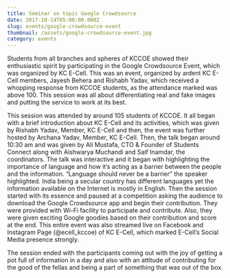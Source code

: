 ```yaml
---
title: Seminar on topic Google Crowdsource
date: 2017-10-14T05:00:00.000Z
slug: events/google-crowdsource-event
thumbnail: /assets/google-crowdsource-event.jpg
category: events
---
```

Students from all branches and spheres of KCCOE showed their enthusiastic spirit by participating in the Google Crowdsource Event, which was organized by KC E-Cell. This was an event, organized by ardent KC E-Cell members, Jayesh Behera and Rishabh Yadav, which received a whopping response from KCCOE students, as the attendance marked was above 100. This session was all about differentiating real and fake images and putting the service to work at its best.

This session was attended by around 105 students of KCCOE. It all began with a brief introduction about KC E-Cell and its activities, which was given by Rishabh Yadav, Member, KC E-Cell and then, the event was further hosted by Archana Yadav, Member, KC E-Cell. Then, the talk began around 10:30 am and was given by Ali Mustafa, CTO & Founder of Students Connect along with Aishwarya Muchandi and Saif Inamdar, the coordinators. The talk was interactive and it began with highlighting the importance of language and how it’s acting as a barrier between the people and the information. “Language should never be a barrier” the speaker highlighted. India being a secular country has different languages yet the information available on the Internet is mostly in English. Then the session started with its essence and paused at a competition asking the audience to download the Google Crowdsource app and begin their contribution. They were provided with Wi-Fi facility to participate and contribute. Also, they were given exciting Google goodies based on their contribution and score at the end. This entire event was also streamed live on Facebook and Instagram Page (@ecell_kccoe) of KC E-Cell, which marked E-Cell’s Social Media presence strongly.

The session ended with the participants coming out with the joy of getting a pot full of information in a day and also with an attitude of contributing for the good of the fellas and being a part of something that was out of the box.
